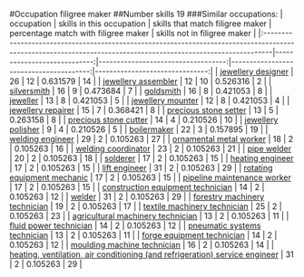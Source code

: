 #Occupation filigree maker
##Number skills 19
###Similar occupations:
| occupation                                                                                                                                                    |   skills in this occupation |   skills that match filigree maker |   percentage match with filigree maker |   skills not in filigree maker |
|:--------------------------------------------------------------------------------------------------------------------------------------------------------------|----------------------------:|-----------------------------------:|---------------------------------------:|-------------------------------:|
| [jewellery designer](jewellery_designer.md)                                                                                                                   |                          26 |                                 12 |                               0.631579 |                             14 |
| [jewellery assembler](jewellery_assembler.md)                                                                                                                 |                          12 |                                 10 |                               0.526316 |                              2 |
| [silversmith](silversmith.md)                                                                                                                                 |                          16 |                                  9 |                               0.473684 |                              7 |
| [goldsmith](goldsmith.md)                                                                                                                                     |                          16 |                                  8 |                               0.421053 |                              8 |
| [jeweller](jeweller.md)                                                                                                                                       |                          13 |                                  8 |                               0.421053 |                              5 |
| [jewellery mounter](jewellery_mounter.md)                                                                                                                     |                          12 |                                  8 |                               0.421053 |                              4 |
| [jewellery repairer](jewellery_repairer.md)                                                                                                                   |                          15 |                                  7 |                               0.368421 |                              8 |
| [precious stone setter](precious_stone_setter.md)                                                                                                             |                          13 |                                  5 |                               0.263158 |                              8 |
| [precious stone cutter](precious_stone_cutter.md)                                                                                                             |                          14 |                                  4 |                               0.210526 |                             10 |
| [jewellery polisher](jewellery_polisher.md)                                                                                                                   |                           9 |                                  4 |                               0.210526 |                              5 |
| [boilermaker](boilermaker.md)                                                                                                                                 |                          22 |                                  3 |                               0.157895 |                             19 |
| [welding engineer](welding_engineer.md)                                                                                                                       |                          29 |                                  2 |                               0.105263 |                             27 |
| [ornamental metal worker](ornamental_metal_worker.md)                                                                                                         |                          18 |                                  2 |                               0.105263 |                             16 |
| [welding coordinator](welding_coordinator.md)                                                                                                                 |                          23 |                                  2 |                               0.105263 |                             21 |
| [pipe welder](pipe_welder.md)                                                                                                                                 |                          20 |                                  2 |                               0.105263 |                             18 |
| [solderer](solderer.md)                                                                                                                                       |                          17 |                                  2 |                               0.105263 |                             15 |
| [heating engineer](heating_engineer.md)                                                                                                                       |                          17 |                                  2 |                               0.105263 |                             15 |
| [lift engineer](lift_engineer.md)                                                                                                                             |                          31 |                                  2 |                               0.105263 |                             29 |
| [rotating equipment mechanic](rotating_equipment_mechanic.md)                                                                                                 |                          17 |                                  2 |                               0.105263 |                             15 |
| [pipeline maintenance worker](pipeline_maintenance_worker.md)                                                                                                 |                          17 |                                  2 |                               0.105263 |                             15 |
| [construction equipment technician](construction_equipment_technician.md)                                                                                     |                          14 |                                  2 |                               0.105263 |                             12 |
| [welder](welder.md)                                                                                                                                           |                          31 |                                  2 |                               0.105263 |                             29 |
| [forestry machinery technician](forestry_machinery_technician.md)                                                                                             |                          19 |                                  2 |                               0.105263 |                             17 |
| [textile machinery technician](textile_machinery_technician.md)                                                                                               |                          25 |                                  2 |                               0.105263 |                             23 |
| [agricultural machinery technician](agricultural_machinery_technician.md)                                                                                     |                          13 |                                  2 |                               0.105263 |                             11 |
| [fluid power technician](fluid_power_technician.md)                                                                                                           |                          14 |                                  2 |                               0.105263 |                             12 |
| [pneumatic systems technician](pneumatic_systems_technician.md)                                                                                               |                          13 |                                  2 |                               0.105263 |                             11 |
| [forge equipment technician](forge_equipment_technician.md)                                                                                                   |                          14 |                                  2 |                               0.105263 |                             12 |
| [moulding machine technician](moulding_machine_technician.md)                                                                                                 |                          16 |                                  2 |                               0.105263 |                             14 |
| [heating, ventilation, air conditioning (and refrigeration) service engineer](heating,_ventilation,_air_conditioning_(and_refrigeration)_service_engineer.md) |                          31 |                                  2 |                               0.105263 |                             29 |
